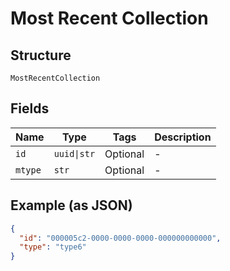 
# Most Recent Collection

## Structure

`MostRecentCollection`

## Fields

| Name | Type | Tags | Description |
|  --- | --- | --- | --- |
| `id` | `uuid\|str` | Optional | - |
| `mtype` | `str` | Optional | - |

## Example (as JSON)

```json
{
  "id": "000005c2-0000-0000-0000-000000000000",
  "type": "type6"
}
```

